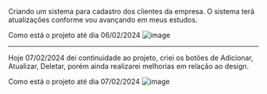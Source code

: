 Criando um sistema para cadastro dos clientes da empresa. O sistema terá atualizações conforme vou avançando em meus estudos.

Como está o projeto até dia 06/02/2024
![image](https://github.com/bericktk/sistemas/assets/141072611/b46225e0-ff49-4fe6-ab61-6e4aa45898e2)


--------------------------------------------------------------------------------------------------------------

Hoje 07/02/2024 dei continuidade ao projeto, criei os botões de Adicionar, Atualizar, Deletar, porém ainda realizarei melhorias em relação ao design.

Como está o projeto até dia 07/02/2024
![image](https://github.com/bericktk/sistemas/assets/141072611/8c902c05-0483-4bea-9924-e957a1432bd0)
